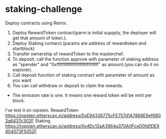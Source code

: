 # staking-challenge
Deploy contracts using Remix.
1. Deploy RewardToken contract(parm is initial suppply, the deployer will get that amount of token.).
2. Deploy Staking contarct.(params are address of rewardtoken and startblock)
3. Transfer ownership of rewardToken to the masterchef.
4. To deposit, call the function approve with parameter of staking address as "spender" and "0xfffffffffffffffffffffffffffff" as amount.(you can do it on explorer).
5. Call deposit function of staking contract with parameter of amount as you want.
6. You can call withdraw or deposit to claim the rewards.
* The emission rate is one. It means one reward token will be mint per block.

I've test it on ropsten.
RewardToken
https://ropsten.etherscan.io/address/0xE94336775cFE757d1A7868E9ef6B03a6437c302F
Staking
https://ropsten.etherscan.io/address/0x4Dc12aA3964a370A0FceD0fd1DE9404073F5052F
